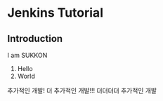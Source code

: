 # Jenkins Tutorial

## Introduction

I am SUKKON

1. Hello
2. World

추가적인 개발!
더 추가적인 개발!!!
더더더더 추가적인 개발
